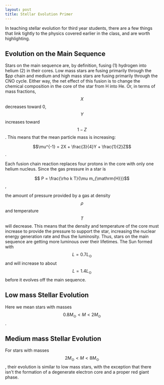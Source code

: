 ```yaml
---
layout: post
title: Stellar Evolution Primer
---
```


In teaching stellar evolution for third year students, there are a few things that link tightly to the physics covered earlier in the class, and are worth highlighting.

## Evolution on the Main Sequence 

Stars on the main sequence are, by definition, fusing (1) hydrogen into helium (2) in their cores.  Low mass stars are fusing primarily through the $$pp$ chain and medium and high mass stars are fusing primarily through the CNO cycle.  Either way, the net effect of this fusion is to change the chemical composition in the core of the star from H into He.  Or, in terms of mass fractions, $$X$$ decreases toward 0, $$Y$$ increases toward $$1-Z$$.  This means that the mean particle mass is increasing:

$$\mu^{-1} = 2X + \frac{3}{4}Y + \frac{1}{2}Z$$.

Each  fusion chain reaction replaces four protons in the core with only one helium nucleus.  Since the gas pressure in a star is

$$ P = \frac{\rho k T}{\mu m_{\mathrm{H}}}$$,

the amount of pressure provided by a gas at density $$\rho$$ and temperature $$T$$ will decrease.  This means that the density and temperature of the core must increase to provide the pressure to support the star, increasing the nuclear energy generation rate and thus the luminosity.  Thus, stars on the main sequence are getting more luminous over their lifetimes.  The Sun formed with $$L=0.7 L_{\odot}$$ and will increase to about $$L=1.4 L_{\odot}$$ before it evolves off the main sequence.

## Low mass Stellar Evolution

Here we mean stars with masses $$ 0.8 M_{\odot} < M < 2 M_{\odot}$$.  

## Medium mass Stellar Evolution

For stars with masses $$ 2 M_{\odot} < M < 8 M_{\odot}$$, their evolution is similar to low mass stars, with the exception that there isn't the formation of a degenerate electron core and a proper red giant phase.  